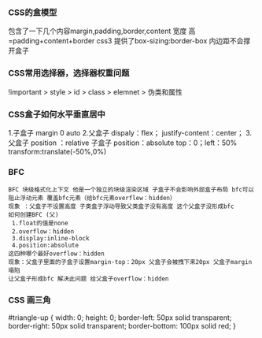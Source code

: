 ### CSS的盒模型
   包含了一下几个内容margin,padding,border,content 
   宽度 高=padding+content+border 
   css3 提供了box-sizing:border-box  内边距不会撑开盒子
### CSS常用选择器，选择器权重问题
   !important > style > id > class > elemnet > 伪类和属性
### CSS盒子如何水平垂直居中
   1.子盒子 margin 0 auto
   2.父盒子 dispaly：flex；
           justify-content：center；
   3.父盒子 position ：relative
     子盒子 position：absolute
           top：0；left：50%
           transform:translate(-50%,0%)
### BFC
    BFC 块级格式化上下文 他是一个独立的块级渲染区域 子盒子不会影响外部盒子布局 bfc可以阻止浮动元素 覆盖bfc元素（给bfc元素overflew：hidden）
    现象 ：父盒子不设置高度 子类盒子浮动导致父类盒子没有高度 这个父盒子没形成bfc
    如何创建BFC (父)
     1.float的值是none
     2.overflow：hidden
     3.display:inline-block
     4.position:absolute
    这四种哪个最好overflow：hidden
    现象：父盒子里面的子盒子设置margin-top：20px 父盒子会被拽下来20px 父盒子margin塌陷 
    让父盒子形成bfc 解决此问题 给父盒子overflow：hidden
### CSS 画三角
 #triangle-up {
     width: 0;
     height: 0;
     border-left: 50px solid transparent;
     border-right: 50px solid transparent;
     border-bottom: 100px solid red;
 }